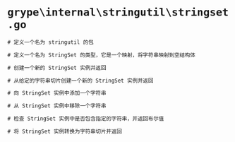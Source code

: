 # `grype\internal\stringutil\stringset.go`

```go
# 定义一个名为 stringutil 的包

# 定义一个名为 StringSet 的类型，它是一个映射，将字符串映射到空结构体

# 创建一个新的 StringSet 实例并返回

# 从给定的字符串切片创建一个新的 StringSet 实例并返回

# 向 StringSet 实例中添加一个字符串

# 从 StringSet 实例中移除一个字符串

# 检查 StringSet 实例中是否包含指定的字符串，并返回布尔值

# 将 StringSet 实例转换为字符串切片并返回
```